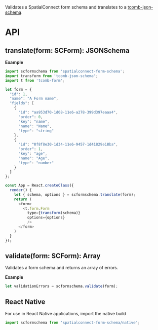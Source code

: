 Validates a SpatialConnect form schema and translates to a [tcomb-json-schema](https://github.com/gcanti/tcomb-json-schema).

# API

## translate(form: SCForm): JSONSchema

**Example**

```js
import scformschema from 'spatialconnect-form-schema';
import transform from 'tcomb-json-schema';
import t from 'tcomb-form';

let form = {
  "id": 1,
  "name": "A Form name",
  "fields": [
    {
      "id": "aa953d70-1d08-11e6-a278-399d397eaaa4",
      "order": 0,
      "key": "name",
      "name": "Name",
      "type": "string"
    },
    {
      "id": "0f8f8e30-1d34-11e6-9457-1d41829e18ba",
      "order": 1,
      "key": "age",
      "name": "Age",
      "type": "number"
    }
  ]
};

const App = React.createClass({
  render() {
    let { schema, options } = scformschema.translate(form);
    return (
      <form>
        <t.form.Form
          type={transform(schema)}
          options={options}
          />
      </form>
    )
  }
});

```

## validate(form: SCForm): Array

Validates a form schema and returns an array of errors.

**Example**

```js
let validationErrors = scformschema.validate(form);
```

## React Native

For use in React Native applications, import the native build

```js
import scformschema from 'spatialconnect-form-schema/native';
```





